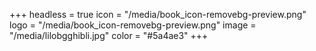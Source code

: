 +++
headless = true
icon = "/media/book_icon-removebg-preview.png"
logo = "/media/book_icon-removebg-preview.png"
image = "/media/lilobgghibli.jpg"
color = "#5a4ae3"
+++
